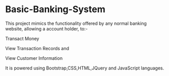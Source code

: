 # Basic-Banking-System

This project mimics the functionality offered by any normal banking website, allowing a account holder, to:-

Transact Money

View Transaction Records and

View Customer Information

It is powered using Bootstrap,CSS,HTML,JQuery and JavaScript languages.
